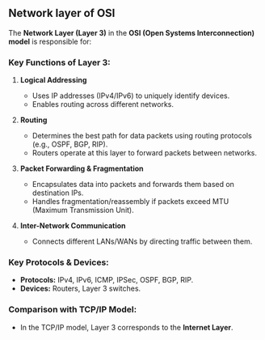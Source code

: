 ## Network layer of OSI


The **Network Layer (Layer 3)** in the **OSI (Open Systems Interconnection) model** is responsible for:  

### **Key Functions of Layer 3:**  
1. **Logical Addressing**  
   - Uses IP addresses (IPv4/IPv6) to uniquely identify devices.  
   - Enables routing across different networks.  

2. **Routing**  
   - Determines the best path for data packets using routing protocols (e.g., OSPF, BGP, RIP).  
   - Routers operate at this layer to forward packets between networks.  

3. **Packet Forwarding & Fragmentation**  
   - Encapsulates data into packets and forwards them based on destination IPs.  
   - Handles fragmentation/reassembly if packets exceed MTU (Maximum Transmission Unit).  

4. **Inter-Network Communication**  
   - Connects different LANs/WANs by directing traffic between them.  

### **Key Protocols & Devices:**  
- **Protocols:** IPv4, IPv6, ICMP, IPSec, OSPF, BGP, RIP.  
- **Devices:** Routers, Layer 3 switches.  

### **Comparison with TCP/IP Model:**  
- In the TCP/IP model, Layer 3 corresponds to the **Internet Layer**.  


